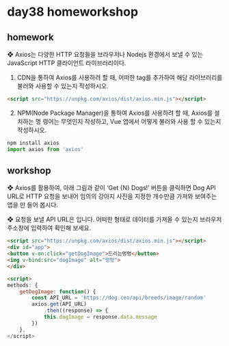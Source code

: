 # day38 homeworkshop

## homework

 ❖ Axios는 다양한 HTTP 요청들을 브라우저나 Nodejs 환경에서 보낼 수 있는 JavaScript HTTP 클라이언트 라이브러리이다. 

1. CDN을 통하여 Axios를 사용하려 할 때, 어떠한 tag를 추가하여 해당 라이브러리를 불러와 사용할 수 있는지 작성하시오. 

```html
<script src="https://unpkg.com/axios/dist/axios.min.js"></script>
```

2. NPM(Node Package Manager)을 통하여 Axios를 사용하려 할 때, Axios를 설치하는 명 령어는 무엇인지 작성하고, Vue 앱에서 어떻게 불러와 사용 할 수 있는지 작성하시오. 

```python
npm install axios
import axios from 'axios'
```

## workshop

 ❖ Axios를 활용하여, 아래 그림과 같이 ‘Get {N} Dogs!’ 버튼을 클릭하면 Dog API URL로 HTTP 요청을 보내어 임의의 강아지 사진을 지정한 개수만큼 가져와 보여주는 앱을 만 들어 봅시다. 

 ❖ 요청을 보낼 API URL은 입니다. 어떠한 형태로 데이터를 가져올 수 있는지 브라우저 주소창에 입력하여 확인해 보세요. 

```html
<script src="https://unpkg.com/axios/dist/axios.min.js"></script>
<div id="app">
<button v-on:click="getDogImage">드리는멍멍</button>
<img v-bind:src="dogImage" alt="멍멍">
</div>

<script>
methods: {
    getDogImage: function() {
        const API_URL = 'https://dog.ceo/api/breeds/image/random'
        axios.get(API_URL)
            .then((response) => {
            this.dogImage = response.data.message
        })
    },
</script>
```

